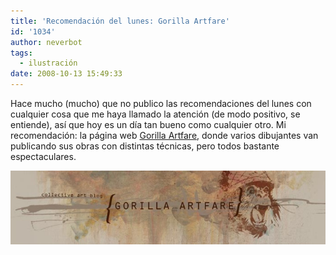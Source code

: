 ```yaml
---
title: 'Recomendación del lunes: Gorilla Artfare'
id: '1034'
author: neverbot
tags:
  - ilustración
date: 2008-10-13 15:49:33
---
```


Hace mucho (mucho) que no publico las recomendaciones del lunes con cualquier cosa que me haya llamado la atención (de modo positivo, se entiende), así que hoy es un día tan bueno como cualquier otro. Mi recomendación: la página web [Gorilla Artfare](http://gorillaartfare.com/), donde varios dibujantes van publicando sus obras con distintas técnicas, pero todos bastante espectaculares.

[![Gorilla Artfare](./recomendacion-del-lunes-gorilla-artfare/gorillaartfare.jpg "Gorilla Artfare")](http://gorillaartfare.com/)